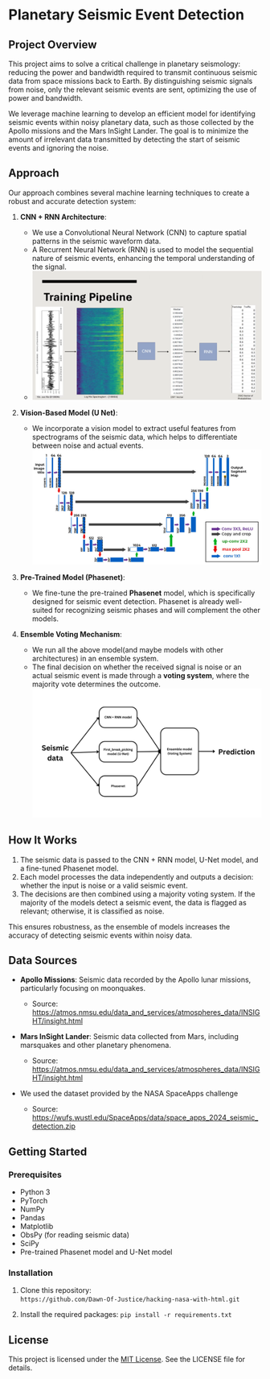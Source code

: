 # Planetary Seismic Event Detection

## Project Overview

This project aims to solve a critical challenge in planetary seismology: reducing the power and bandwidth required to transmit continuous seismic data from space missions back to Earth. By distinguishing seismic signals from noise, only the relevant seismic events are sent, optimizing the use of power and bandwidth.

We leverage machine learning to develop an efficient model for identifying seismic events within noisy planetary data, such as those collected by the Apollo missions and the Mars InSight Lander. The goal is to minimize the amount of irrelevant data transmitted by detecting the start of seismic events and ignoring the noise.

## Approach

Our approach combines several machine learning techniques to create a robust and accurate detection system:

1.  **CNN + RNN Architecture**:
    -   We use a Convolutional Neural Network (CNN) to capture spatial patterns in the seismic waveform data.
    -   A Recurrent Neural Network (RNN) is used to model the sequential nature of seismic events, enhancing the temporal understanding of the signal.
    -   ![alt text](<images/cnn_rnn.png>)

2.  **Vision-Based Model (U Net)**:
    -   We incorporate a vision model to extract useful features from spectrograms of the seismic data, which helps to differentiate between noise and actual events.
    ![alt text](images/unet.png)

3.  **Pre-Trained Model (Phasenet)**:
    -   We fine-tune the pre-trained **Phasenet** model, which is specifically designed for seismic event detection. Phasenet is already well-suited for recognizing seismic phases and will complement the other models.

4.  **Ensemble Voting Mechanism**:
    - We run all the above model(and maybe models with other architectures) in an ensemble system.
    - The final decision on whether the received signal is noise or an actual seismic event is made through a **voting system**, where the majority vote determines the outcome.
    ![alt text](<images/ensemble.png>)

## How It Works
1.  The seismic data is passed to the CNN + RNN model, U-Net model, and a fine-tuned Phasenet model.
2.  Each model processes the data independently and outputs a decision: whether the input is noise or a valid seismic event.
3.  The decisions are then combined using a majority voting system. If the majority of the models detect a seismic event, the data is flagged as relevant; otherwise, it is classified as noise.

This ensures robustness, as the ensemble of models increases the accuracy of detecting seismic events within noisy data.

## Data Sources
-   **Apollo Missions**: Seismic data recorded by the Apollo lunar missions, particularly focusing on moonquakes. 
    - Source: https://atmos.nmsu.edu/data_and_services/atmospheres_data/INSIGHT/insight.html

-   **Mars InSight Lander**: Seismic data collected from Mars, including marsquakes and other planetary phenomena.
    -   Source: https://atmos.nmsu.edu/data_and_services/atmospheres_data/INSIGHT/insight.html

- We used the dataset provided by the NASA SpaceApps challenge
  - Source: https://wufs.wustl.edu/SpaceApps/data/space_apps_2024_seismic_detection.zip

## Getting Started

### Prerequisites
-   Python 3
-   PyTorch
-   NumPy
-   Pandas
-   Matplotlib
-   ObsPy (for reading seismic data)
-   SciPy
-   Pre-trained Phasenet model and U-Net model

### Installation

1.  Clone this repository:   
    `https://github.com/Dawn-Of-Justice/hacking-nasa-with-html.git` 
    
2.  Install the required packages:
    `pip install -r requirements.txt` 
    
## License
This project is licensed under the [MIT License](https://github.com/Dawn-Of-Justice/hacking-nasa-with-html/blob/main/LICENSE). See the LICENSE file for details.
